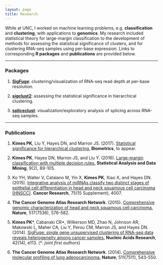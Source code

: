 ```yaml
---
layout: page
title: Research
---
```


While at UNC, I worked on machine learning problems, e.g. __classification__
and __clustering__, with applications to __genomics__. My research included statistical theory
for large-margin classification to the development of methods for assessing the statistical
significance of clusters, and for clustering RNA-seq samples using per-base expression. Links to
corresponding __R packages__ and __publications__ are provided below.


---

### Packages

1. [__SigFuge__](http://www.bioconductor.org/packages/release/bioc/html/SigFuge.html): clustering/visualization of RNA-seq read depth at per-base resolution.  

1. [__sigclust2__](http://github.com/pkimes/sigclust2/): assessing the statistical significance in hierarchical clustering.  

1. [__spliceclust__](http://github.com/pkimes/spliceclust/): visualization/exploratory analysis of splicing across RNA-seq samples.  



---

### Publications

1. **Kimes PK**, Liu Y, Hayes DN, and Marron JS. (2017). [Statistical significance for hierarchical clustering.](http://arxiv.org/abs/1411.5259) **Biometrics**, to appear.  

1. **Kimes PK**, Hayes DN, Marron JS, and Liu Y. (2016). [Large-margin classification with multiple decision rules.](http://onlinelibrary.wiley.com/doi/10.1002/sam.11304/abstract) **Statistical Analysis and Data Mining**, 9(2), 89-105.  

1. Ko YH, Walter V, Catalano M, Yin X, **Kimes PK**, Xiao X, and Hayes DN. (2015). [Integrative analysis of miRNAs classify two distinct stages of epithelial cell differentiation in head and neck squamous cell carcinoma (HNSCC)](http://cancerres.aacrjournals.org/content/75/15_Supplement/4007). **Cancer Research**, 75(15 Supplement), 4007.

1. **The Cancer Genome Atlas Research Network**. (2015). [Comprehensive genomic characterization of head and neck squamous cell carcinoma.](http://www.nature.com/nature/journal/v517/n7536/full/nature14129.html) **Nature**, 517(7536), 576-582.  

1. **Kimes PK**\*, Cabanski CR*, Wilkerson MD, Zhao N, Johnson AR, Makowski L, Maher CA, Liu Y, Perou CM, Marron JS, and Hayes DN. (2014). [SigFuge: single gene unsupervised clustering of RNA-seq data reveals heterogeneity among cancer samples.](http://nar.oxfordjournals.org/content/early/2014/07/15/nar.gku521.abstract) **Nucleic Acids Research**, 42(14), e113. (\*: _joint first authors_)  

1. **The Cancer Genome Atlas Research Network**. (2014). [Comprehensive molecular profiling of lung adenocarcinoma.](http://www.nature.com/nature/journal/v511/n7511/full/nature13385.html) **Nature**, 511(7511), 543-550.  







